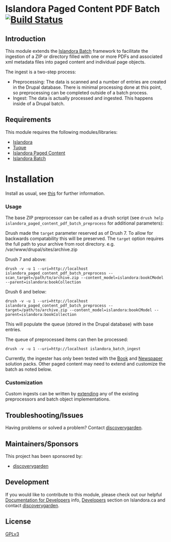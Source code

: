 # Islandora Paged Content PDF Batch [![Build Status](https://travis-ci.org/discoverygarden/islandora_paged_content_pdf_batch.png?branch=7.x)](https://travis-ci.org/discoverygarden/islandora_paged_content_pdf_batch)

## Introduction

This module extends the [Islandora Batch](https://github.com/islandora/islandora_batch) framework to facilitate the ingestion of
a ZIP or directory filled with one or more PDFs and associated xml metadata files into paged content and individual page objects.

The ingest is a two-step process:

* Preprocessing: The data is scanned and a number of entries are created in the
  Drupal database.  There is minimal processing done at this point, so preprocessing can
  be completed outside of a batch process.
* Ingest: The data is actually processed and ingested. This happens inside of
  a Drupal batch.

## Requirements

This module requires the following modules/libraries:

* [Islandora](https://github.com/islandora/islandora)
* [Tuque](https://github.com/islandora/tuque)
* [Islandora Paged Content](https://github.com/islandora/islandora_paged_content)
* [Islandora Batch](https://github.com/islandora/islandora_batch)


# Installation

Install as usual, see [this](https://drupal.org/documentation/install/modules-themes/modules-7) for further information.

### Usage

The base ZIP preprocessor can be called as a drush script (see `drush help islandora_paged_content_pdf_batch_preprocess` for additional parameters):

Drush made the `target` parameter reserved as of Drush 7. To allow for backwards compatability this will be preserved.
The `target` option requires the full path to your archive from root directory. e.g. /var/www/drupal/sites/archive.zip

Drush 7 and above:

`drush -v -u 1 --uri=http://localhost islandora_paged_content_pdf_batch_preprocess --scan_target=/path/to/archive.zip --content_model=islandora:bookCModel --parent=islandora:bookCollection`

Drush 6 and below:

`drush -v -u 1 --uri=http://localhost islandora_paged_content_pdf_batch_preprocess --target=/path/to/archive.zip --content_model=islandora:bookCModel --parent=islandora:bookCollection`

This will populate the queue (stored in the Drupal database) with base entries.

The queue of preprocessed items can then be processed:

`drush -v -u 1 --uri=http://localhost islandora_batch_ingest`

Currently, the ingester has only been tested with the [Book](https://github.com/islandora/islandora_solution_pack_book) and [Newspaper](https://github.com/islandora/islandora_solution_pack_newspaper) solution packs. Other paged content may need to extend and customize the batch as noted below.

### Customization

Custom ingests can be written by [extending](https://github.com/Islandora/islandora_batch/wiki/How-To-Extend) any of the existing preprocessors and batch object implementations.

## Troubleshooting/Issues

Having problems or solved a problem? Contact [discoverygarden](http://support.discoverygarden.ca).

## Maintainers/Sponsors

This project has been sponsored by:

* [discoverygarden](http://wwww.discoverygarden.ca)

## Development

If you would like to contribute to this module, please check out our helpful
[Documentation for Developers](https://github.com/Islandora/islandora/wiki#wiki-documentation-for-developers)
info, [Developers](http://islandora.ca/developers) section on Islandora.ca and
contact [discoverygarden](http://support.discoverygarden.ca).

## License

[GPLv3](http://www.gnu.org/licenses/gpl-3.0.txt)
